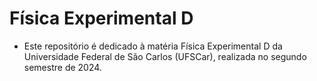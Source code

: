 # Física Experimental D
- Este repositório é dedicado à matéria Física Experimental D da Universidade Federal de São Carlos (UFSCar), realizada no segundo semestre de 2024.

